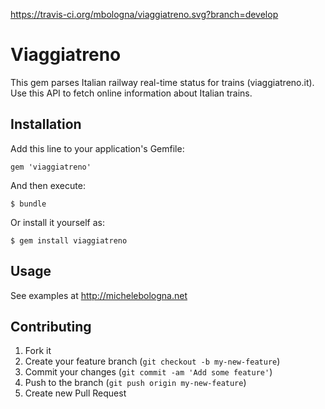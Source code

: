 https://travis-ci.org/mbologna/viaggiatreno.svg?branch=develop

# Viaggiatreno

This gem parses Italian railway real-time status for trains (viaggiatreno.it).
Use this API to fetch online information about Italian trains.

## Installation

Add this line to your application's Gemfile:

    gem 'viaggiatreno'

And then execute:

    $ bundle

Or install it yourself as:

    $ gem install viaggiatreno

## Usage

See examples at http://michelebologna.net

## Contributing

1. Fork it
2. Create your feature branch (`git checkout -b my-new-feature`)
3. Commit your changes (`git commit -am 'Add some feature'`)
4. Push to the branch (`git push origin my-new-feature`)
5. Create new Pull Request
